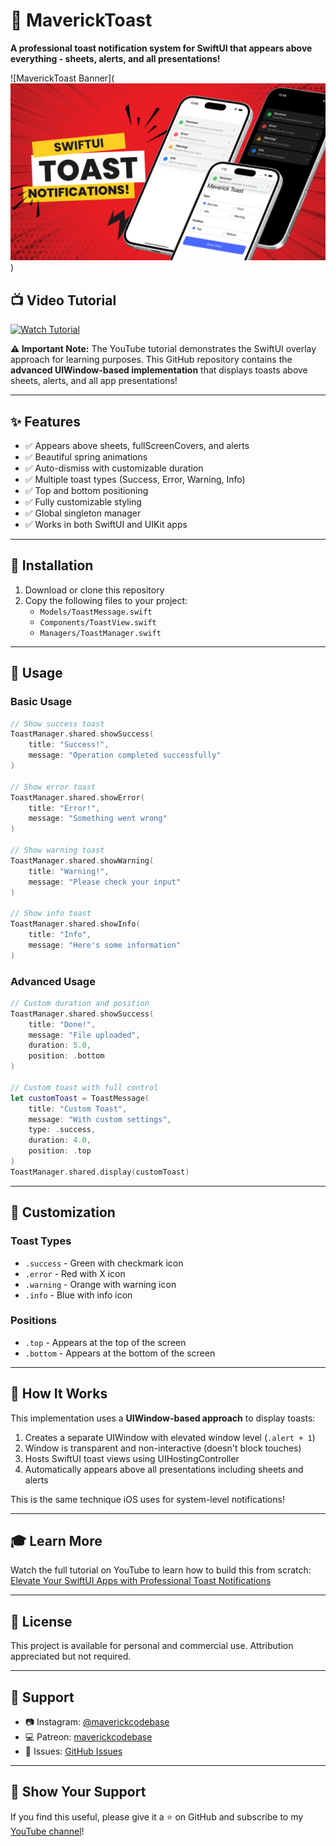 # 🎉 MaverickToast

**A professional toast notification system for SwiftUI that appears above everything - sheets, alerts, and all presentations!**

![MaverickToast Banner](![MaverickToast Banner](assets/thumbnail.png))

## 📺 Video Tutorial

[![Watch Tutorial](https://img.shields.io/badge/YouTube-Watch%20Tutorial-red?style=for-the-badge&logo=youtube)](https://www.youtube.com/watch?v=Sj6hG3OSVX0)

**⚠️ Important Note:** The YouTube tutorial demonstrates the SwiftUI overlay approach for learning purposes. This GitHub repository contains the **advanced UIWindow-based implementation** that displays toasts above sheets, alerts, and all app presentations!

---

## ✨ Features

- ✅ Appears above sheets, fullScreenCovers, and alerts
- ✅ Beautiful spring animations
- ✅ Auto-dismiss with customizable duration
- ✅ Multiple toast types (Success, Error, Warning, Info)
- ✅ Top and bottom positioning
- ✅ Fully customizable styling
- ✅ Global singleton manager
- ✅ Works in both SwiftUI and UIKit apps

---

## 🚀 Installation

1. Download or clone this repository
2. Copy the following files to your project:
   - `Models/ToastMessage.swift`
   - `Components/ToastView.swift`
   - `Managers/ToastManager.swift`

---

## 📖 Usage

### Basic Usage

```swift
// Show success toast
ToastManager.shared.showSuccess(
    title: "Success!",
    message: "Operation completed successfully"
)

// Show error toast
ToastManager.shared.showError(
    title: "Error!",
    message: "Something went wrong"
)

// Show warning toast
ToastManager.shared.showWarning(
    title: "Warning!",
    message: "Please check your input"
)

// Show info toast
ToastManager.shared.showInfo(
    title: "Info",
    message: "Here's some information"
)
```

### Advanced Usage

```swift
// Custom duration and position
ToastManager.shared.showSuccess(
    title: "Done!",
    message: "File uploaded",
    duration: 5.0,
    position: .bottom
)

// Custom toast with full control
let customToast = ToastMessage(
    title: "Custom Toast",
    message: "With custom settings",
    type: .success,
    duration: 4.0,
    position: .top
)
ToastManager.shared.display(customToast)
```

---

## 🎨 Customization

### Toast Types

- `.success` - Green with checkmark icon
- `.error` - Red with X icon
- `.warning` - Orange with warning icon
- `.info` - Blue with info icon

### Positions

- `.top` - Appears at the top of the screen
- `.bottom` - Appears at the bottom of the screen

---

## 🔧 How It Works

This implementation uses a **UIWindow-based approach** to display toasts:

1. Creates a separate UIWindow with elevated window level (`.alert + 1`)
2. Window is transparent and non-interactive (doesn't block touches)
3. Hosts SwiftUI toast views using UIHostingController
4. Automatically appears above all presentations including sheets and alerts

This is the same technique iOS uses for system-level notifications!

---

## 🎓 Learn More

Watch the full tutorial on YouTube to learn how to build this from scratch:
[Elevate Your SwiftUI Apps with Professional Toast Notifications](https://www.youtube.com/watch?v=Sj6hG3OSVX0)

---

## 📄 License

This project is available for personal and commercial use. Attribution appreciated but not required.

---

## 💬 Support

- 📷 Instagram: [@maverickcodebase](https://www.instagram.com/maverickcodebase/)
- 💻 Patreon: [maverickcodebase](https://www.patreon.com/c/maverickcodebase)
- 📧 Issues: [GitHub Issues](https://github.com/maverickcodebase/MaverickToast/issues)

---

## 🌟 Show Your Support

If you find this useful, please give it a ⭐️ on GitHub and subscribe to my [YouTube channel](https://www.youtube.com/@MaverickCodebase)!
